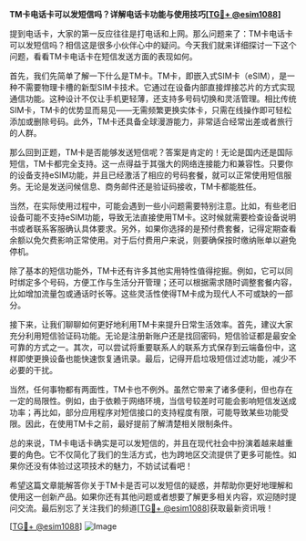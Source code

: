 **TM卡电话卡可以发短信吗？详解电话卡功能与使用技巧[[TG💪+ @esim1088](https://t.me/s/esim1088)]**

提到电话卡，大家的第一反应往往是打电话和上网。那么问题来了：TM卡电话卡可以发短信吗？相信这是很多小伙伴心中的疑问。今天我们就来详细探讨一下这个问题，看看TM卡电话卡在短信发送方面的表现如何。

首先，我们先简单了解一下什么是TM卡。TM卡，即嵌入式SIM卡（eSIM），是一种不需要物理卡槽的新型SIM卡技术。它通过在设备内部直接焊接芯片的方式实现通信功能。这种设计不仅让手机更轻薄，还支持多号码切换和灵活管理。相比传统SIM卡，TM卡的优势显而易见——无需频繁更换实体卡，只需在线操作即可轻松添加或删除号码。此外，TM卡还具备全球漫游能力，非常适合经常出差或者旅行的人群。

那么回到正题，TM卡是否能够发送短信呢？答案是肯定的！无论是国内还是国际短信，TM卡都完全支持。这一点得益于其强大的网络连接能力和兼容性。只要你的设备支持eSIM功能，并且已经激活了相应的号码套餐，就可以正常使用短信服务。无论是发送问候信息、商务邮件还是验证码接收，TM卡都能胜任。

当然，在实际使用过程中，可能会遇到一些小问题需要特别注意。比如，有些老旧设备可能不支持eSIM功能，导致无法直接使用TM卡。这时候就需要检查设备说明书或者联系客服确认具体要求。另外，如果你选择的是预付费套餐，记得定期查看余额以免欠费影响正常使用。对于后付费用户来说，则要确保按时缴纳账单以避免停机。

除了基本的短信功能外，TM卡还有许多其他实用特性值得挖掘。例如，它可以同时绑定多个号码，方便工作与生活分开管理；还可以根据需求随时调整套餐内容，比如增加流量包或通话时长等。这些灵活性使得TM卡成为现代人不可或缺的一部分。

接下来，让我们聊聊如何更好地利用TM卡来提升日常生活效率。首先，建议大家充分利用短信验证码功能。无论是注册新账户还是找回密码，短信验证都是最安全可靠的方式之一。其次，可以尝试将重要联系人的联系方式保存到云端备份中，这样即使更换设备也能快速恢复通讯录。最后，记得开启垃圾短信过滤功能，减少不必要的干扰。

当然，任何事物都有两面性，TM卡也不例外。虽然它带来了诸多便利，但也存在一定的局限性。例如，由于依赖于网络环境，当信号较差时可能会影响短信发送成功率；再比如，部分应用程序对短信接口的支持程度有限，可能导致某些功能受限。因此，在使用TM卡之前，最好提前了解清楚相关限制条件。

总的来说，TM卡电话卡确实是可以发短信的，并且在现代社会中扮演着越来越重要的角色。它不仅简化了我们的生活方式，也为跨地区交流提供了更多可能性。如果你还没有体验过这项技术的魅力，不妨试试看吧！

希望这篇文章能解答你关于TM卡是否可以发短信的疑惑，并帮助你更好地理解和使用这一创新产品。如果你还有其他问题或者想要了解更多相关内容，欢迎随时提问交流。最后别忘了关注我们的频道[[TG💪+ @esim1088](https://t.me/s/esim1088)]获取最新资讯哦！

[[TG💪+ @esim1088](https://t.me/s/esim1088)] ![Image](https://i.postimg.cc/4NQfJmqS/Snipaste-2025-05-13-00-14-12.png)